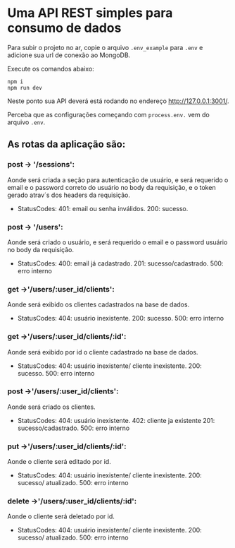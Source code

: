 # Uma API REST simples para consumo de dados

Para subir o projeto no ar, copie o arquivo `.env_example` para `.env` e adicione sua url de conexão ao MongoDB.


Execute os comandos abaixo:

```
npm i
npm run dev
```

Neste ponto sua API deverá está rodando no endereço http://127.0.0.1:3001/.



Perceba que as configurações começando com `process.env.` vem do arquivo `.env`.

## As rotas da aplicação são:

### post -> '/sessions':
  Aonde será criada a seção para autenticação de usuário, e será requerido o email e o password correto do usuário no body da requisição, e o token gerado atrav´s dos headers da requisição.
  - StatusCodes:
    401: email ou senha inválidos.
    200: sucesso.

### post -> '/users':
  Aonde será criado o usuário, e será requerido o email e o password usuário no body da requisição.
  - StatusCodes:
    400: email já cadastrado.
    201: sucesso/cadastrado.
    500: erro interno

### get ->'/users/:user_id/clients':
  Aonde será exibido os clientes cadastrados na base de dados.
  - StatusCodes:
    404: usuário inexistente.
    200: sucesso.
    500: erro interno

### get ->'/users/:user_id/clients/:id':
  Aonde será exibido por id o cliente cadastrado na base de dados.
  - StatusCodes:
    404: usuário inexistente/ cliente inexistente.
    200: sucesso.
    500: erro interno

### post ->'/users/:user_id/clients':
  Aonde será criado os clientes.
  - StatusCodes:
    404: usuário inexistente.
    402: cliente ja existente
    201: sucesso/cadastrado.
    500: erro interno

### put ->'/users/:user_id/clients/:id':
  Aonde o cliente será editado por id.
  - StatusCodes:
    404: usuário inexistente/ cliente inexistente.
    200: sucesso/ atualizado.
    500: erro interno

### delete ->'/users/:user_id/clients/:id':
  Aonde o cliente será deletado por id.
  - StatusCodes:
    404: usuário inexistente/ cliente inexistente.
    200: sucesso/ atualizado.
    500: erro interno

